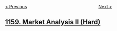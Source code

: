 <!--|This file generated by command(leetcode description); DO NOT EDIT.    |-->
<!--+----------------------------------------------------------------------+-->
<!--|@author    openset <openset.wang@gmail.com>                           |-->
<!--|@link      https://github.com/openset                                 |-->
<!--|@home      https://github.com/openset/leetcode                        |-->
<!--+----------------------------------------------------------------------+-->

[< Previous](https://github.com/openset/leetcode/tree/master/problems/market-analysis-i "Market Analysis I")
　　　　　　　　　　　　　　　　
[Next >](https://github.com/openset/leetcode/tree/master/problems/find-words-that-can-be-formed-by-characters "Find Words That Can Be Formed by Characters")

## [1159. Market Analysis II (Hard)](https://leetcode.com/problems/market-analysis-ii "")


